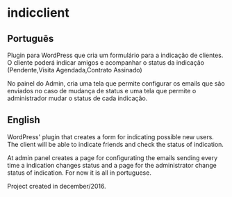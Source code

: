 # indicclient

## Português


Plugin para WordPress que cria um formulário para a indicação de clientes.
O cliente poderá indicar amigos e acompanhar o status da indicação (Pendente,Visita Agendada,Contrato Assinado)

No painel do Admin, cria uma tela que permite configurar os emails que são enviados no caso de mudança de status e uma tela que permite o administrador mudar o status de cada indicação.



## English

WordPress' plugin that creates a form for indicating possible new users.
The client will be able to indicate friends and check the status of indication.

At admin panel creates a page for configurating the emails sending every time a indication changes status and a page for the administrator change status of indication.
For now it is all in portuguese.


Project created in december/2016.

